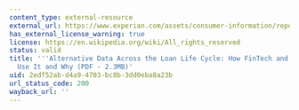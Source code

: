 ```yaml
---
content_type: external-resource
external_url: https://www.experian.com/assets/consumer-information/reports/Experian_Aite_AltDataReport_Final_120418.pdf?elqTrackId=7714eff9f5204e7ca8517e8966438157&elqaid=3910&elqat=2
has_external_license_warning: true
license: https://en.wikipedia.org/wiki/All_rights_reserved
status: valid
title: '''Alternative Data Across the Loan Life Cycle: How FinTech and Other Lenders
  Use It and Why (PDF - 2.3MB)'
uid: 2edf52ab-d4a9-4703-bc8b-3dd0eba8a23b
url_status_code: 200
wayback_url: ''
---
```

